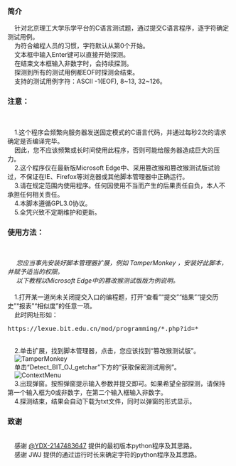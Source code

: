 <h3>简介</h3>
  <p>
  &nbsp;&nbsp;&nbsp;&nbsp;针对北京理工大学乐学平台的C语言测试题，通过提交C语言程序，逐字符确定测试用例。<br>
  &nbsp;&nbsp;&nbsp;&nbsp;为符合编程人员的习惯，字符默认从第0个开始。<br>
  &nbsp;&nbsp;&nbsp;&nbsp;文本框中输入Enter键可以直接开始探测。<br>
  &nbsp;&nbsp;&nbsp;&nbsp;在结束文本框输入非数字时，会持续探测。<br>
  &nbsp;&nbsp;&nbsp;&nbsp;探测到所有的测试用例都EOF时探测会结束。<br>
  &nbsp;&nbsp;&nbsp;&nbsp;支持的测试用例字符：ASCII -1(EOF), 8~13, 32~126。<br>
  </p>
<h3><b>注意：</b></h3><br>
  <p>
  &nbsp;&nbsp;&nbsp;&nbsp;1.这个程序会频繁向服务器发送固定模式的C语言代码，并通过每秒2次的请求确定是否编译完毕。<br>
  &nbsp;&nbsp;&nbsp;&nbsp;因此，您不应该频繁或长时间使用此程序，否则可能给服务器造成巨大的压力。<br>
  &nbsp;&nbsp;&nbsp;&nbsp;2.这个程序仅在最新版Microsoft Edge中、采用篡改猴和篡改猴测试版试验过，不保证在IE、Firefox等浏览器或其他脚本管理器中正确运行。<br>
  &nbsp;&nbsp;&nbsp;&nbsp;3.请在规定范围内使用程序。任何因使用不当而产生的后果责任自负，本人不承担任何相关责任。<br>
  &nbsp;&nbsp;&nbsp;&nbsp;4.本脚本遵循GPL3.0协议。<br>
  &nbsp;&nbsp;&nbsp;&nbsp;5.全凭兴致不定期维护和更新。<br>
  </p>
<h3>使用方法：</h3><br>
  <p>
  &nbsp;&nbsp;&nbsp;&nbsp;<em> 您应当事先安装好脚本管理器扩展，例如 TamperMonkey ，安装好此脚本，并赋予适当的权限。</em><br>
  &nbsp;&nbsp;&nbsp;&nbsp;<em> 以下教程以Microsoft Edge中的篡改猴测试版版为例说明。</em><br><br>
  &nbsp;&nbsp;&nbsp;&nbsp;1.打开某一道尚未关闭提交入口的编程题，打开“查看”“提交”“结果”“提交历史”“报表”“相似度”的任意一项。<br>
  &nbsp;&nbsp;&nbsp;&nbsp;此时网址形如：<pre>https://lexue.bit.edu.cn/mod/programming/*.php?id=*</pre><br>
  &nbsp;&nbsp;&nbsp;&nbsp;2.单击扩展，找到脚本管理器，点击，您应该找到“篡改猴测试版”。<br>
  &nbsp;&nbsp;&nbsp;&nbsp;<img alt="TamperMonkey" src="https://github.com/CJJ-amateur-programmer/Detect_BIT_OJ_getchar/assets/161215070/e14dae17-fb5e-40e5-b2d8-b55c83fd903a" /><br>
  &nbsp;&nbsp;&nbsp;&nbsp;单击“Detect_BIT_OJ_getchar”下方的“获取保密测试用例”。<br>
  &nbsp;&nbsp;&nbsp;&nbsp;<img alt="ContextMenu" src="https://github.com/CJJ-amateur-programmer/Detect_BIT_OJ_getchar/assets/161215070/0611dcea-9943-4aa0-8dd0-5efb52c2c5cd" /><br>
  &nbsp;&nbsp;&nbsp;&nbsp;3.出现弹窗。按照弹窗提示输入参数并提交即可。如果希望全部探测，请保持第一个输入框为0或非数字，在第二个输入框输入非数字。<br>
  &nbsp;&nbsp;&nbsp;&nbsp;4.探测结束，结果会自动下载为txt文件，同时以弹窗的形式显示。<br>
<h3>致谢</h3><br>
&nbsp;&nbsp;&nbsp;&nbsp;感谢 <a href="https://github.com/YDX-2147483647">@YDX-2147483647</a> 提供的最初版本python程序及其思路。<br>
&nbsp;&nbsp;&nbsp;&nbsp;感谢 JWJ 提供的通过运行时长来确定字符的python程序及其思路。<br>
